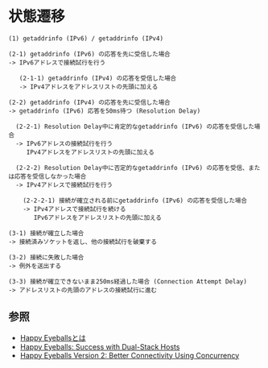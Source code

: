# 状態遷移

```
(1) getaddrinfo (IPv6) / getaddrinfo (IPv4)

(2-1) getaddrinfo (IPv6) の応答を先に受信した場合
-> IPv6アドレスで接続試行を行う

   (2-1-1) getaddrinfo (IPv4) の応答を受信した場合
   -> IPv4アドレスをアドレスリストの先頭に加える

(2-2) getaddrinfo (IPv4) の応答を先に受信した場合
-> getaddrinfo (IPv6) 応答を50ms待つ (Resolution Delay)

  (2-2-1) Resolution Delay中に肯定的なgetaddrinfo (IPv6) の応答を受信した場合
  -> IPv6アドレスの接続試行を行う
     IPv4アドレスをアドレスリストの先頭に加える

  (2-2-2) Resolution Delay中に否定的なgetaddrinfo (IPv6) の応答を受信、または応答を受信しなかった場合
  -> IPv4アドレスで接続試行を行う

    (2-2-2-1) 接続が確立される前にgetaddrinfo (IPv6) の応答を受信した場合
    -> IPv4アドレスで接続試行を続ける
       IPv6アドレスをアドレスリストの先頭に加える

(3-1) 接続が確立した場合
-> 接続済みソケットを返し、他の接続試行を破棄する

(3-2) 接続に失敗した場合
-> 例外を送出する

(3-3) 接続が確立できないまま250ms経過した場合 (Connection Attempt Delay)
-> アドレスリストの先頭のアドレスの接続試行に進む
```

## 参照
- [Happy Eyeballsとは](https://www.nic.ad.jp/ja/basics/terms/happy-eyeballs.html)
- [Happy Eyeballs: Success with Dual-Stack Hosts](https://www.ietf.org/rfc/rfc6555.txt)
- [Happy Eyeballs Version 2: Better Connectivity Using Concurrency](https://www.ietf.org/rfc/rfc8305.txt)

